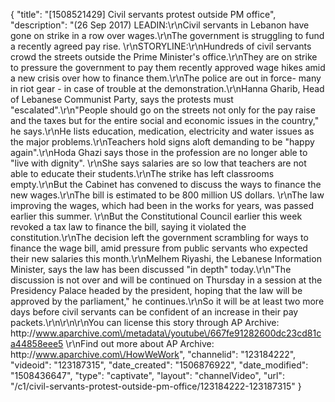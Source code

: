 {
    "title": "[1508521429] Civil servants protest outside PM office",
    "description": "(26 Sep 2017) LEADIN:\r\nCivil servants in Lebanon have gone on strike in a row over wages.\r\nThe government is struggling to fund a recently agreed pay rise. \r\nSTORYLINE:\r\nHundreds of civil servants crowd the streets outside the Prime Minister's office.\r\nThey are on strike to pressure the government to pay them recently approved wage hikes amid a new crisis over how to finance them.\r\nThe police are out in force- many in riot gear - in case of trouble at the demonstration.\r\nHanna Gharib, Head of Lebanese Communist Party, says the protests must \"escalated\".\r\n\"People should go on the streets not only for the pay raise and the taxes but for the entire social and economic issues in the country,\" he says.\r\nHe lists education, medication, electricity and water issues as the major problems.\r\nTeachers hold signs aloft demanding to be \"happy again\".\r\nHoda Ghazi says those in the profession are no longer able to \"live with dignity\". \r\nShe says salaries are so low that teachers are not able to educate their students.\r\nThe strike has left classrooms empty.\r\nBut the Cabinet has convened to discuss the ways to finance the new wages.\r\nThe bill is estimated to be 800 million US dollars. \r\nThe law improving the wages, which had been in the works for years, was passed earlier this summer. \r\nBut the Constitutional Council earlier this week revoked a tax law to finance the bill, saying it violated the constitution.\r\nThe decision left the government scrambling for ways to finance the wage bill, amid pressure from public servants who expected their new salaries this month.\r\nMelhem Riyashi, the Lebanese Information Minister, says the law has been discussed \"in depth\" today.\r\n\"The discussion is not over and will be continued on Thursday in a session at the Presidency Palace headed by the president,             hoping that the law will be approved by the parliament,\" he continues.\r\nSo it will be at least two more days before civil servants can be confident of an increase in their pay packets.\r\n\r\n\r\nYou can license this story through AP Archive: http:\/\/www.aparchive.com\/metadata\/youtube\/667fe91282600dc23cd81ca44858eee5 \r\nFind out more about AP Archive: http:\/\/www.aparchive.com\/HowWeWork",
    "channelid": "123184222",
    "videoid": "123187315",
    "date_created": "1506876922",
    "date_modified": "1508436647",
    "type": "captivate",
    "layout": "channelVideo",
    "url": "\/c1\/civil-servants-protest-outside-pm-office\/123184222-123187315"
}